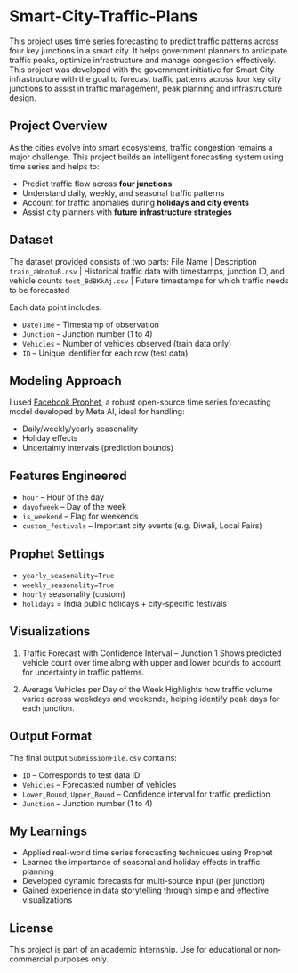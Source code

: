 # Smart-City-Traffic-Plans
This project uses time series forecasting to predict traffic patterns across four key junctions in a smart city. It helps government planners to anticipate traffic peaks, optimize infrastructure and manage congestion effectively.
This project was developed with the government initiative for Smart City infrastructure with the goal to forecast traffic patterns across four key city junctions to assist in traffic management, peak planning and infrastructure design.

## Project Overview
As the cities evolve into smart ecosystems, traffic congestion remains a major challenge. 
This project builds an intelligent forecasting system using time series and helps to:
- Predict traffic flow across **four junctions**
- Understand daily, weekly, and seasonal traffic patterns
- Account for traffic anomalies during **holidays and city events**
- Assist city planners with **future infrastructure strategies**

## Dataset
The dataset provided consists of two parts:
  File Name            | Description                                        
 `train_aWnotuB.csv`   | Historical traffic data with timestamps, junction ID, and vehicle counts 
 `test_BdBKkAj.csv`    | Future timestamps for which traffic needs to be forecasted 

Each data point includes:
- `DateTime` – Timestamp of observation
- `Junction` – Junction number (1 to 4)
- `Vehicles` – Number of vehicles observed (train data only)
- `ID` – Unique identifier for each row (test data)

## Modeling Approach
I used [Facebook Prophet](https://facebook.github.io/prophet/), a robust open-source time series forecasting model developed by Meta AI, ideal for handling:
- Daily/weekly/yearly seasonality
- Holiday effects
- Uncertainty intervals (prediction bounds)

## Features Engineered
- `hour` – Hour of the day
- `dayofweek` – Day of the week
- `is_weekend` – Flag for weekends
- `custom_festivals` – Important city events (e.g. Diwali, Local Fairs)

## Prophet Settings
- `yearly_seasonality=True`
- `weekly_seasonality=True`
- `hourly` seasonality (custom)
- `holidays` = India public holidays + city-specific festivals

## Visualizations
1) Traffic Forecast with Confidence Interval – Junction 1
Shows predicted vehicle count over time along with upper and lower bounds to account for uncertainty in traffic patterns.

2) Average Vehicles per Day of the Week
Highlights how traffic volume varies across weekdays and weekends, helping identify peak days for each junction.

## Output Format
The final output `SubmissionFile.csv` contains:
- `ID` – Corresponds to test data ID
- `Vehicles` – Forecasted number of vehicles
- `Lower_Bound`, `Upper_Bound` – Confidence interval for traffic prediction
- `Junction` – Junction number (1 to 4)

## My Learnings
- Applied real-world time series forecasting techniques using Prophet
- Learned the importance of seasonal and holiday effects in traffic planning
- Developed dynamic forecasts for multi-source input (per junction)
- Gained experience in data storytelling through simple and effective visualizations

## License
This project is part of an academic internship. Use for educational or non-commercial purposes only.
